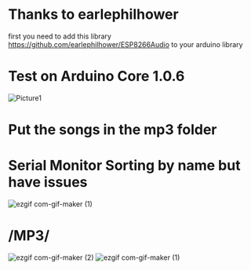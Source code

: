 # Thanks to earlephilhower
 first you need to add this library  https://github.com/earlephilhower/ESP8266Audio  to your arduino library  

# Test on Arduino Core 1.0.6
![Picture1](https://user-images.githubusercontent.com/112551307/206854240-9d40d1b2-8f4f-4077-bfad-4edda1b14be3.png)

# Put the songs in the mp3 folder
#  Serial Monitor Sorting by name but have issues

![ezgif com-gif-maker (1)](https://user-images.githubusercontent.com/112551307/206898104-6a110527-6590-4210-a48a-78132345c9b5.gif)
# /MP3/    
![ezgif com-gif-maker (2)](https://user-images.githubusercontent.com/112551307/206856527-fec9207a-6bdb-4e09-a76b-b9a89cae08ae.gif)
![ezgif com-gif-maker (1)](https://user-images.githubusercontent.com/112551307/206856221-d880dc4e-6a72-44c7-bc2a-603688385aac.gif)                                    
